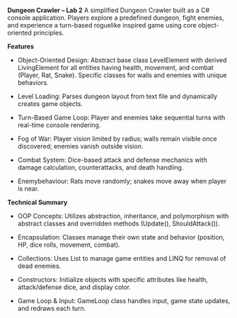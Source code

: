 **Dungeon Crawler – Lab 2**
A simplified Dungeon Crawler built as a C# console application. Players explore a predefined dungeon, fight enemies, and experience a turn-based roguelike inspired game using core object-oriented principles.

**Features**
- Object-Oriented Design:
 Abstract base class LevelElement with derived LivingElement for all entities having health, movement, and combat (Player, Rat, Snake).
 Specific classes for walls and enemies with unique behaviors.

- Level Loading:
 Parses dungeon layout from text file and dynamically creates game objects.


- Turn-Based Game Loop:
 Player and enemies take sequential turns with real-time console rendering.


- Fog of War:
 Player vision limited by radius; walls remain visible once discovered; enemies vanish outside vision.


- Combat System:
 Dice-based attack and defense mechanics with damage calculation, counterattacks, and death handling.


- Enemybehaviour:
 Rats move randomly; snakes move away when player is near.



**Technical Summary**
- OOP Concepts:
 Utilizes abstraction, inheritance, and polymorphism with abstract classes and overridden methods (Update(), ShouldAttack()).


- Encapsulation:
 Classes manage their own state and behavior (position, HP, dice rolls, movement, combat).


- Collections:
 Uses List<LevelElement> to manage game entities and LINQ for removal of dead enemies.


- Constructors:
 Initialize objects with specific attributes like health, attack/defense dice, and display color.


- Game Loop & Input:
 GameLoop class handles input, game state updates, and redraws each turn.
